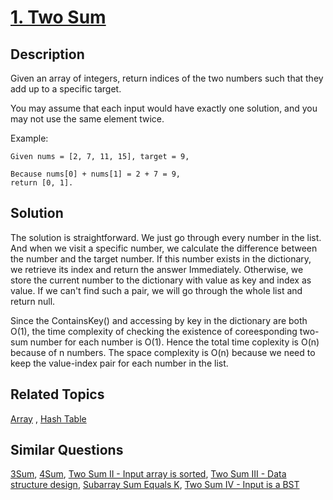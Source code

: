 # [1. Two Sum](https://leetcode.com/problems/two-sum)

## Description

Given an array of integers, return indices of the two numbers such that they add up to a specific target.

You may assume that each input would have exactly one solution, and you may not use the same element twice.

Example:

```
Given nums = [2, 7, 11, 15], target = 9,

Because nums[0] + nums[1] = 2 + 7 = 9,
return [0, 1].
```

 

## Solution
The solution is straightforward. We just go through every number in the list. And when we visit a specific number, we calculate the difference between the number and the target number. If this number exists in the dictionary, we retrieve its index and return the answer Immediately. Otherwise, we store the current number to the dictionary with value as key and index as value. If we can't find such a pair, we will go through the whole list and return null. 

Since the ContainsKey() and accessing by key in the dictionary are both O(1), the time complexity of checking the existence of coreesponding two-sum number for each number is O(1). Hence the total time coplexity is O(n) because of n numbers. The space complexity is O(n) because we need to keep the value-index pair for each number in the list.


## Related Topics

[Array](https://leetcode.com/tag/array/) , [Hash Table](https://leetcode.com/tag/hash-table/) 

## Similar Questions

[3Sum](https://leetcode.com/problems/3sum/), [4Sum](https://leetcode.com/problems/4sum/), [Two Sum II - Input array is sorted](https://leetcode.com/problems/two-sum-ii-input-array-is-sorted/), [Two Sum III - Data structure design](https://leetcode.com/problems/two-sum-iii-data-structure-design/), [Subarray Sum Equals K](https://leetcode.com/problems/subarray-sum-equals-k/), [Two Sum IV - Input is a BST](https://leetcode.com/problems/two-sum-iv-input-is-a-bst/)
